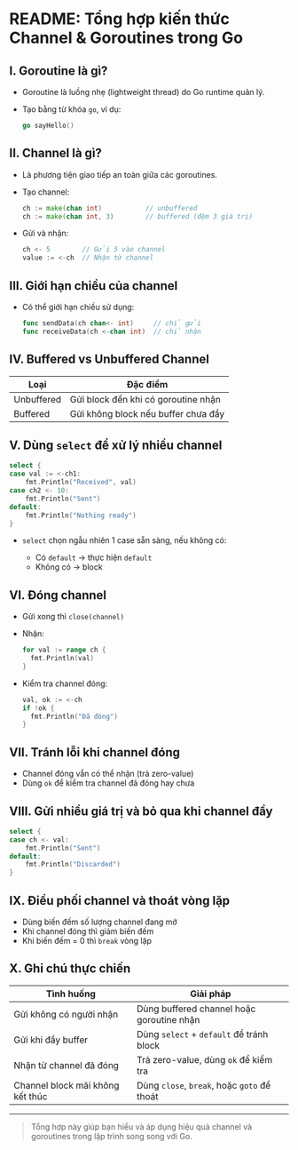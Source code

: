 # README: Tổng hợp kiến thức Channel & Goroutines trong Go

## I. Goroutine là gì?

* Goroutine là luồng nhẹ (lightweight thread) do Go runtime quản lý.
* Tạo bằng từ khóa `go`, ví dụ:

  ```go
  go sayHello()
  ```

## II. Channel là gì?

* Là phương tiện giao tiếp an toàn giữa các goroutines.
* Tạo channel:

  ```go
  ch := make(chan int)           // unbuffered
  ch := make(chan int, 3)        // buffered (đệm 3 giá trị)
  ```
* Gửi và nhận:

  ```go
  ch <- 5        // Gửi 5 vào channel
  value := <-ch  // Nhận từ channel
  ```

## III. Giới hạn chiều của channel

* Có thể giới hạn chiều sử dụng:

  ```go
  func sendData(ch chan<- int)     // chỉ gửi
  func receiveData(ch <-chan int)  // chỉ nhận
  ```

## IV. Buffered vs Unbuffered Channel

| Loại       | Đặc điểm                            |
| ---------- | ----------------------------------- |
| Unbuffered | Gửi block đến khi có goroutine nhận |
| Buffered   | Gửi không block nếu buffer chưa đầy |

## V. Dùng `select` để xử lý nhiều channel

```go
select {
case val := <-ch1:
    fmt.Println("Received", val)
case ch2 <- 10:
    fmt.Println("Sent")
default:
    fmt.Println("Nothing ready")
}
```

* `select` chọn ngẫu nhiên 1 case sẵn sàng, nếu không có:

    * Có `default` → thực hiện `default`
    * Không có → block

## VI. Đóng channel

* Gửi xong thì `close(channel)`
* Nhận:

  ```go
  for val := range ch {
    fmt.Println(val)
  }
  ```
* Kiểm tra channel đóng:

  ```go
  val, ok := <-ch
  if !ok {
    fmt.Println("Đã đóng")
  }
  ```

## VII. Tránh lỗi khi channel đóng

* Channel đóng vẫn có thể nhận (trả zero-value)
* Dùng `ok` để kiểm tra channel đã đóng hay chưa

## VIII. Gửi nhiều giá trị và bỏ qua khi channel đầy

```go
select {
case ch <- val:
    fmt.Println("Sent")
default:
    fmt.Println("Discarded")
}
```

## IX. Điều phối channel và thoát vòng lặp

* Dùng biến đếm số lượng channel đang mở
* Khi channel đóng thì giảm biến đếm
* Khi biến đếm = 0 thì `break` vòng lặp

## X. Ghi chú thực chiến

| Tình huống                       | Giải pháp                                   |
| -------------------------------- | ------------------------------------------- |
| Gửi không có người nhận          | Dùng buffered channel hoặc goroutine nhận   |
| Gửi khi đầy buffer               | Dùng `select` + `default` để tránh block    |
| Nhận từ channel đã đóng          | Trả zero-value, dùng `ok` để kiểm tra       |
| Channel block mãi không kết thúc | Dùng `close`, `break`, hoặc `goto` để thoát |

---

> Tổng hợp này giúp bạn hiểu và áp dụng hiệu quả channel và goroutines trong lập trình song song với Go.
